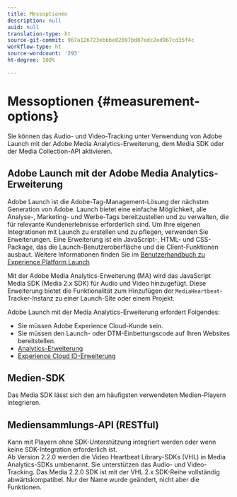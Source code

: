 ```yaml
---
title: Messoptionen
description: null
uuid: null
translation-type: ht
source-git-commit: 967a126723ebbbe02097bd07edc2ed967cd35f4c
workflow-type: ht
source-wordcount: '293'
ht-degree: 100%

---
```



# Messoptionen {#measurement-options}

Sie können das Audio- und Video-Tracking unter Verwendung von Adobe Launch mit der Adobe Media Analytics-Erweiterung, dem Media SDK oder der Media Collection-API aktivieren.

## Adobe Launch mit der Adobe Media Analytics-Erweiterung

Adobe Launch ist die Adobe-Tag-Management-Lösung der nächsten Generation von Adobe. Launch bietet eine einfache Möglichkeit, alle Analyse-, Marketing- und Werbe-Tags bereitzustellen und zu verwalten, die für relevante Kundenerlebnisse erforderlich sind. Um Ihre eigenen Integrationen mit Launch zu erstellen und zu pflegen, verwenden Sie Erweiterungen. Eine Erweiterung ist ein JavaScript-, HTML- und CSS-Package, das die Launch-Benutzeroberfläche und die Client-Funktionen ausbaut. Weitere Informationen finden Sie im [Benutzerhandbuch zu Experience Platform Launch](https://docs.adobe.com/content/help/de-DE/launch/using/overview.html)

Mit der Adobe Media Analytics-Erweiterung (MA) wird das JavaScript Media SDK (Media 2.x SDK) für Audio und Video hinzugefügt. Diese Erweiterung bietet die Funktionalität zum Hinzufügen der `MediaHeartbeat`-Tracker-Instanz zu einer Launch-Site oder einem Projekt.

Adobe Launch mit der Media Analytics-Erweiterung erfordert Folgendes:
* Sie müssen Adobe Experience Cloud-Kunde sein.
* Sie müssen den Launch- oder DTM-Einbettungscode auf Ihren Websites bereitstellen.
* [Analytics-Erweiterung](https://docs.adobe.com/content/help/de-DE/launch/using/extensions-ref/adobe-extension/analytics-extension/overview.html)
* [Experience Cloud ID-Erweiterung](https://docs.adobe.com/content/help/de-DE/launch/using/extensions-ref/adobe-extension/id-service-extension/overview.html)

## Medien-SDK

Das Media SDK lässt sich den am häufigsten verwendeten Medien-Playern integrieren.

## Mediensammlungs-API (RESTful)

Kann mit Playern ohne SDK-Unterstützung integriert werden oder wenn keine SDK-Integration erforderlich ist.<br>Ab Version 2.2.0 werden die Video Heartbeat Library-SDKs (VHL) in Media Analytics-SDKs umbenannt. Sie unterstützen das Audio- und Video-Tracking. Das Media 2.2.0 SDK ist mit der VHL 2.x SDK-Reihe vollständig abwärtskompatibel. Nur der Name wurde geändert, nicht aber die Funktionen.
